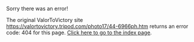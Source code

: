 

Sorry there was an error!

The original ValorToVictory site https://valortovictory.tripod.com/photo17/44-6966ph.htm returns an error code: 404 for this page. [Click here to go to the index page](../index.md).